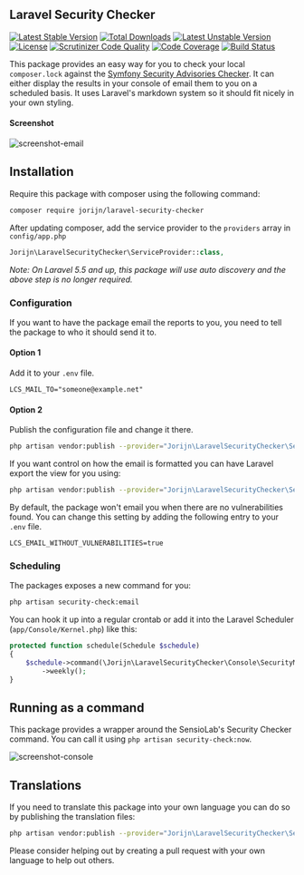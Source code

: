 ## Laravel Security Checker
[![Latest Stable Version](https://poser.pugx.org/jorijn/laravel-security-checker/version)](https://packagist.org/packages/jorijn/laravel-security-checker)
[![Total Downloads](https://poser.pugx.org/jorijn/laravel-security-checker/downloads)](https://packagist.org/packages/jorijn/laravel-security-checker)
[![Latest Unstable Version](https://poser.pugx.org/jorijn/laravel-security-checker/v/unstable)](//packagist.org/packages/jorijn/laravel-security-checker)
[![License](https://poser.pugx.org/jorijn/laravel-security-checker/license)](https://packagist.org/packages/jorijn/laravel-security-checker)
[![Scrutinizer Code Quality](https://scrutinizer-ci.com/g/Jorijn/laravel-security-checker/badges/quality-score.png?b=master)](https://scrutinizer-ci.com/g/Jorijn/laravel-security-checker/?branch=master)
[![Code Coverage](https://scrutinizer-ci.com/g/Jorijn/laravel-security-checker/badges/coverage.png?b=master)](https://scrutinizer-ci.com/g/Jorijn/laravel-security-checker/?branch=master)
[![Build Status](https://travis-ci.org/Jorijn/laravel-security-checker.svg?branch=master)](https://travis-ci.org/Jorijn/laravel-security-checker)

This package provides an easy way for you to check your local `composer.lock` against the [Symfony Security Advisories Checker](https://security.sensiolabs.org/). 
It can either display the results in your console of email them to you on a scheduled basis. It uses Laravel's markdown system so it should fit nicely in your own styling. 

#### Screenshot
![screenshot-email](https://user-images.githubusercontent.com/85466/28497517-9e41580e-6f89-11e7-9c4e-0ebf713add6a.png)

## Installation
Require this package with composer using the following command:

```bash
composer require jorijn/laravel-security-checker
```

After updating composer, add the service provider to the `providers` array in `config/app.php`

```php
Jorijn\LaravelSecurityChecker\ServiceProvider::class,
```

_Note: On Laravel 5.5 and up, this package will use auto discovery and the above step is no longer required._

### Configuration
If you want to have the package email the reports to you, you need to tell the package to who it should send it to. 

#### Option 1
Add it to your `.env` file.

```
LCS_MAIL_TO="someone@example.net"
```

#### Option 2
Publish the configuration file and change it there.

```bash
php artisan vendor:publish --provider="Jorijn\LaravelSecurityChecker\ServiceProvider" --tag="config"
```

If you want control on how the email is formatted you can have Laravel export the view for you using:

```bash
php artisan vendor:publish --provider="Jorijn\LaravelSecurityChecker\ServiceProvider" --tag="views"
```

By default, the package won't email you when there are no vulnerabilities found. You can change this setting by adding the following entry to your `.env` file.

```
LCS_EMAIL_WITHOUT_VULNERABILITIES=true
```

### Scheduling
The packages exposes a new command for you:

```bash
php artisan security-check:email
```

You can hook it up into a regular crontab or add it into the Laravel Scheduler (`app/Console/Kernel.php`) like this:

```php
protected function schedule(Schedule $schedule)
{
    $schedule->command(\Jorijn\LaravelSecurityChecker\Console\SecurityMailCommand::class)
        ->weekly();
}
```

## Running as a command
This package provides a wrapper around the SensioLab's Security Checker command. You can call it using `php artisan security-check:now`.
 
![screenshot-console](https://user-images.githubusercontent.com/85466/28452254-17f3476e-6df2-11e7-9e5e-1c3d52b57722.png)

## Translations
If you need to translate this package into your own language you can do so by publishing the translation files:

```bash
php artisan vendor:publish --provider="Jorijn\LaravelSecurityChecker\ServiceProvider" --tag="translations"
```

Please consider helping out by creating a pull request with your own language to help out others.